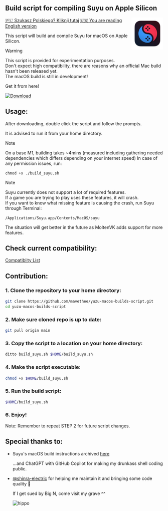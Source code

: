 ## Build script for compiling Suyu on Apple Silicon

<img src="./assets/icons/suyu.png" width="20%" height="20%" align="right"/> 

[🇵🇱 Szukasz Polskiego? Kliknij tutaj](README_pl_PL.md) [🇺🇸 You are reading English version](README.md)

This script will build and compile Suyu for macOS on Apple Silicon.

> [!WARNING]
> This script is provided for experimentation purposes.<br> 
> Don't expect high compatibility, there are reasons why an official Mac build hasn't been released yet.<br>
> The macOS build is still in development!

Get it from here!

[![Download](https://img.shields.io/badge/Download-v0.0.6-brightgreen)](https://github.com/mavethee/yuzu-macos-builds-script/releases/download/0.0.6/build_yuzu.sh)

## Usage:

After downloading, double click the script and follow the prompts.

It is advised to run it from your home directory.

> [!NOTE]
> On a base M1, building takes ~4mins (measured including gathering needed dependencies which differs depending on your internet speed)
> In case of any permission issues, run:
> ```
> chmod +x ./build_suyu.sh
> ```

> [!NOTE]
> Suyu currently does not support a lot of required features.<br>
> If a game you are trying to play uses these features, it will crash. <br>
> If you want to know what missing feature is causing the crash, run Suyu through Terminal:
>
> ```
> /Applications/Suyu.app/Contents/MacOS/suyu
> ```
> The situation will get better in the future as MoltenVK adds support for more features.

## Check current compatibility:

[Compatiblity List](./assets/compatibility/compatibility.md)

## Contribution:

### 1. Clone the repository to your home directory:

```sh
git clone https://github.com/mavethee/yuzu-macos-builds-script.git
cd yuzu-macos-builds-script
```

### 2. Make sure cloned repo is up to date:

```sh
git pull origin main
```

### 3. Copy the script to a location on your home directory:

```sh
ditto build_suyu.sh $HOME/build_suyu.sh
```

### 4. Make the script executable:

```sh
chmod +x $HOME/build_suyu.sh
```

### 5. Run the build script:

```sh
$HOME/build_suyu.sh
```

### 6. Enjoy!

Note: Remember to repeat STEP 2 for future script changes. </br>

## Special thanks to:

- Suyu's macOS build instructions archived [here](https://web.archive.org/web/20240113191459/https://yuzu-emu.org/wiki/building-for-macos/)

    ...and ChatGPT with GitHub Copilot for making my drunkass shell coding public.

- [@shinra-electric](https://github.com/shinra-electric) for helping me maintain it and bringing some code quality 🍺

    If I get sued by Big N, come visit my grave ^^

    ![hippo](https://media.tenor.com/uH3ibKuHMSQAAAAC/anime-citrus.gif)

